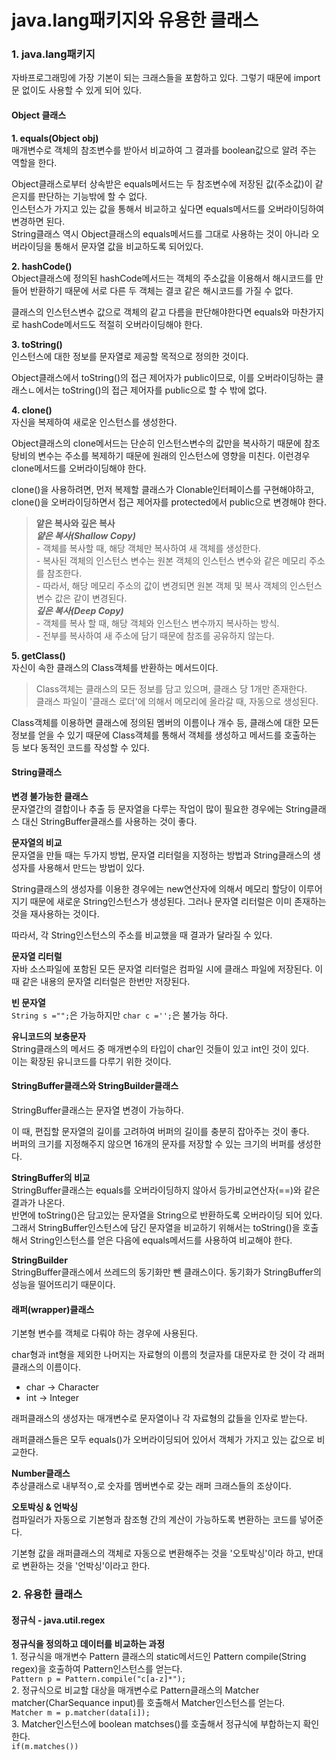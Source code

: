 # java.lang패키지와 유용한 클래스

### 1. java.lang패키지 <a href="#1-javalang" id="1-javalang"></a>

자바프로그래밍에 가장 기본이 되는 크래스들을 포함하고 있다. 그렇기 때문에 import문 없이도 사용할 수 있게 되어 있다.

#### Object 클래스 <a href="#object" id="object"></a>

**1. equals(Object obj)**\
매개변수로 객체의 참조변수를 받아서 비교하여 그 결과를 boolean값으로 알려 주는 역할을 한다.

Object클래스로부터 상속받은 equals메서드는 두 참조변수에 저장된 값(주소값)이 같은지를 판단하는 기능밖에 할 수 없다.\
인스턴스가 가지고 있는 값을 통해서 비교하고 싶다면 equals메서드를 오버라이딩하여 변경하면 된다.\
String클래스 역시 Object클래스의 equals메서드를 그대로 사용하는 것이 아니라 오버라이딩을 통해서 문자열 값을 비교하도록 되어있다.

**2. hashCode()**\
Object클래스에 정의된 hashCode메서드는 객체의 주소값을 이용해서 해시코드를 만들어 반환하기 때문에 서로 다른 두 객체는 결코 같은 해시코드를 가질 수 없다.

클래스의 인스턴스변수 값으로 객체의 같고 다름을 판단해야한다면 equals와 마찬가지로 hashCode메서드도 적절히 오버라이딩해야 한다.

**3. toString()**\
인스턴스에 대한 정보를 문자열로 제공할 목적으로 정의한 것이다.

Object클래스에서 toString()의 접근 제어자가 public이므로, 이를 오버라이딩하는 클래스ㄴ에서는 toString()의 접근 제어자를 public으로 할 수 밖에 없다.

**4. clone()**\
자신을 복제하여 새로운 인스턴스를 생성한다.

Object클래스의 clone메서드는 단순히 인스턴스변수의 값만을 복사하기 때문에 참조탕비의 변수는 주소를 복제하기 때문에 원래의 인스턴스에 영향을 미친다. 이런경우 clone메서드를 오버라이딩해야 한다.

clone()을 사용하려면, 먼저 복제할 클래스가 Clonable인터페이스를 구현해야하고, clone()을 오버라이딩하면서 접근 제어자를 protected에서 public으로 변경해야 한다.

> **얕은 복사와 깊은 복사**\
> _**얕은 복사(Shallow Copy)**_\
> \- 객체를 복사할 때, 해당 객체만 복사하여 새 객체를 생성한다.\
> \- 복사된 객체의 인스턴스 변수는 원본 객체의 인스턴스 변수와 같은 메모리 주소를 참조한다.\
> \- 따라서, 해당 메모리 주소의 값이 변경되면 원본 객체 및 복사 객체의 인스턴스 변수 값은 같이 변경된다.\
> _**깊은 복사(Deep Copy)**_\
> \- 객체를 복사 할 때, 해당 객체와 인스턴스 변수까지 복사하는 방식.\
> \- 전부를 복사하여 새 주소에 담기 때문에 참조를 공유하지 않는다.

**5. getClass()**\
자신이 속한 클래스의 Class객체를 반환하는 메서드이다.

> Class객체는 클래스의 모든 정보를 담고 있으며, 클래스 당 1개만 존재한다.\
> 클래스 파일이 '클래스 로더'에 의해서 메모리에 올라갈 때, 자동으로 생성된다.

Class객체를 이용하면 클래스에 정의된 멤버의 이름이나 개수 등, 클래스에 대한 모든 정보를 얻을 수 있기 때문에 Class객체를 통해서 객체를 생성하고 메서드를 호출하는 등 보다 동적인 코드를 작성할 수 있다.

#### String클래스 <a href="#string" id="string"></a>

**변경 불가능한 클래스**\
문자열간의 결합이나 추출 등 문자열을 다루는 작업이 많이 필요한 경우에는 String클래스 대신 StringBuffer클래스를 사용하는 것이 좋다.

**문자열의 비교**\
문자열을 만들 때는 두가지 방법, 문자열 리터럴을 지정하는 방법과 String클래스의 생성자를 사용해서 만드는 방법이 있다.

String클래스의 생성자를 이용한 경우에는 new연산자에 의해서 메모리 할당이 이루어지기 때문에 새로운 String인스턴스가 생성된다. 그러나 문자열 리터럴은 이미 존재하는 것을 재사용하는 것이다.

따라서, 각 String인스턴스의 주소를 비교했을 때 결과가 달라질 수 있다.

**문자열 리터럴**\
자바 소스파일에 포함된 모든 문자열 리터럴은 컴파일 시에 클래스 파일에 저장된다. 이 때 같은 내용의 문자열 리터럴은 한번만 저장된다.

**빈 문자열**\
`String s ="";`은 가능하지만 `char c ='';`은 불가능 하다.

**유니코드의 보충문자**\
String클래스의 메서드 중 매개변수의 타입이 char인 것들이 있고 int인 것이 있다.\
이는 확장된 유니코드를 다루기 위한 것이다.

#### StringBuffer클래스와 StringBuilder클래스 <a href="#stringbuffer-stringbuilder" id="stringbuffer-stringbuilder"></a>

StringBuffer클래스는 문자열 변경이 가능하다.

이 때, 편집할 문자열의 길이를 고려하여 버퍼의 길이를 충분히 잡아주는 것이 좋다.\
버퍼의 크기를 지정해주지 않으면 16개의 문자를 저장할 수 있는 크기의 버퍼를 생성한다.

**StringBuffer의 비교**\
StringBuffer클래스는 equals를 오버라이딩하지 않아서 등가비교연산자(==)와 같은 결과가 나온다.\
반면에 toString()은 담고있는 문자열을 String으로 반환하도록 오버라이딩 되어 있다. 그래서 StringBuffer인스턴스에 담긴 문자열을 비교하기 위해서는 toString()을 호출해서 String인스턴스를 얻은 다음에 equals메서드를 사용하여 비교해야 한다.

**StringBuilder**\
StringBuffer클래스에서 쓰레드의 동기화만 뺀 클래스이다. 동기화가 StringBuffer의 성능을 떨어뜨리기 때문이다.

#### 래퍼(wrapper)클래스 <a href="#wrapper" id="wrapper"></a>

기본형 변수를 객체로 다뤄야 하는 경우에 사용된다.

char형과 int형을 제외한 나머지는 자료형의 이름의 첫글자를 대문자로 한 것이 각 래퍼클래스의 이름이다.

* char -> Character
* int -> Integer

래퍼클래스의 생성자는 매개변수로 문자열이나 각 자료형의 값들을 인자로 받는다.

래퍼클래스들은 모두 equals()가 오버라이딩되어 있어서 객체가 가지고 있는 값으로 비교한다.

**Number클래스**\
추상클래스로 내부적ㅇ,로 숫자를 멤버변수로 갖는 래퍼 크래스들의 조상이다.

**오토박싱 & 언박싱**\
컴파일러가 자동으로 기본형과 참조형 간의 계산이 가능하도록 변환하는 코드를 넣어준다.

기본형 값을 래퍼클래스의 객체로 자동으로 변환해주는 것을 '오토박싱'이라 하고, 반대로 변환하는 것을 '언박싱'이라고 한다.



### 2. 유용한 클래스 <a href="#2" id="2"></a>

#### 정규식 - java.util.regex <a href="#javautilregex" id="javautilregex"></a>

**정규식을 정의하고 데이터를 비교하는 과정**\
1\. 정규식을 매개변수 Pattern 클래스의 static메서드인 Pattern compile(String regex)을 호출하여 Pattern인스턴스를 얻는다.\
`Pattern p = Pattern.compile("c[a-z]*");`\
2\. 정규식으로 비교할 대상을 매개변수로 Pattern클래스의 Matcher matcher(CharSequance input)를 호출해서 Matcher인스턴스를 얻는다.\
`Matcher m = p.matcher(data[i]);`\
3\. Matcher인스턴스에 boolean matchses()를 호출해서 정규식에 부합하는지 확인한다.\
`if(m.matches())`
